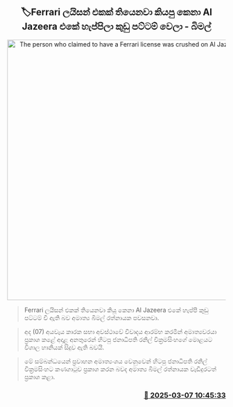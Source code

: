 <p align='center'><b><h2 align='center' title='The person who claimed to have a Ferrari license was crushed on Al Jazeera - Bimal'>🏷Ferrari ලයිසන් එකක් තියෙනවා කියපු කෙනා Al Jazeera එකේ හැප්පිලා කුඩු පට්ටම් වෙලා - බිමල්</h2></b></p>
<p align='center'><img src='https://helakuru.sgp1.cdn.digitaloceanspaces.com/esana/images/lib/bimal-rathnayake-parliment-nn.jpg' width='600' alt='The person who claimed to have a Ferrari license was crushed on Al Jazeera - Bimal'></p>

> Ferrari ලයිසන් එකක් තියෙනවා කියූ කෙනා Al Jazeera එකේ හැප්පී කුඩු පට්ටම් වී ඇති බව අමාත්‍ය බිමල් රත්නායක පවසනවා.

> අද (07) අයවැය කාරක සභා අවස්ථාවේ විවාදය ආරම්භ කරමින් අමාත්‍යවරයා ප්‍රකාශ කළේ අදාළ අනතුරෙන් හිටපු ජනාධිපති රනිල් වික්‍රමසිංහගේ මොළයට විශාල හානියක් සිදුව ඇති බවයි.

> මේ සම්බන්ධයෙන් ප්‍රවාහන අමාත්‍යංශය වෙනුවෙන් හිටපු ජනාධිපති රනිල් වික්‍රමසිංහට කණගාටුව ප්‍රකාශ කරන බවද අමාත්‍ය බිමල් රත්නායක වැඩිදුරටත් ප්‍රකාශ ක​ළා. 



<h3 align='right'><a href='https://www.helakuru.lk/esana/p/108121/'>📅 2025-03-07 10:45:33</a></h3>
